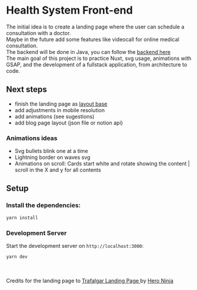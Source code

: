 # Health System Front-end
The initial idea is to create a landing page where the user can schedule a consultation with a doctor. </br>
Maybe in the future add some features like videocall for online medical consultation. </br>
The backend will be done in Java, you can follow the <a href="https://github.com/MatheusFelizardo/health-system-backend"> backend here </a> </br>
The main goal of this project is to practice Nuxt, svg usage, animations with GSAP, and the development of a fullstack application, from architecture to code.


## Next steps
- finish the landing page as <a href="https://www.figma.com/file/jMsoIw7qRK8dNTJ4hno5Kv/Trafalgar-Landing-Page-(Copy)?node-id=63%3A2677&mode=dev">layout base </a>
- add adjustments in mobile resolution
- add animations (see sugestions)
- add blog page layout (json file or notion api)

### Animations ideas
- Svg bullets blink one at a time
- Lightning border on waves svg
- Animations on scroll: Cards start white and rotate showing the content | scroll in the X and y for all contents


## Setup
### Install the dependencies:
```bash
yarn install
```
### Development Server
Start the development server on `http://localhost:3000`:

```bash
yarn dev
```

</br></br>
Credits for the landing page to <a href="https://www.figma.com/community/file/892358789568947362/Trafalgar-Landing-Page"> Trafalgar Landing Page <a/> by <a href="https://www.figma.com/@heroninja">Hero Ninja </a>